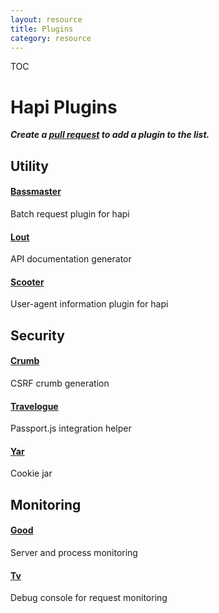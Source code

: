 ```yaml
---
layout: resource
title: Plugins
category: resource
---
```

TOC

# Hapi Plugins

***Create a [pull request](http://help.github.com/send-pull-requests/) to add a plugin to the list.***

## Utility

#### [Bassmaster](https://npmjs.org/package/bassmaster)
Batch request plugin for hapi

#### [Lout](https://npmjs.org/package/lout)
API documentation generator

#### [Scooter](https://npmjs.org/package/scooter)
User-agent information plugin for hapi


## Security

#### [Crumb](https://npmjs.org/package/crumb)
CSRF crumb generation

#### [Travelogue](https://npmjs.org/package/travelogue)
Passport.js integration helper

#### [Yar](https://npmjs.org/package/yar)
Cookie jar


## Monitoring

#### [Good](https://npmjs.org/package/good)
Server and process monitoring

#### [Tv](https://npmjs.org/package/tv)
Debug console for request monitoring
